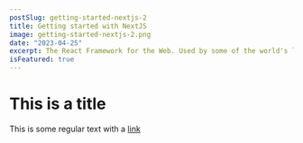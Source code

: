 ```yaml
---
postSlug: getting-started-nextjs-2
title: Getting started with NextJS
image: getting-started-nextjs-2.png
date: "2023-04-25"
excerpt: The React Framework for the Web. Used by some of the world's largest companies, Next.js enables you to create full-stack Web applications by extending the latest React features, and integrating powerful Rust-based JavaScript tooling for the fastest builds.
isFeatured: true
---
```


# This is a title

This is some regular text with a [link](https://google.com)
